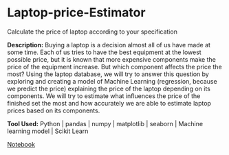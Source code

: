 # Laptop-price-Estimator
Calculate the price of laptop according to your specification

**Description:**
Buying a laptop is a decision almost all of us have made at some time. Each of us tries to have the best equipment at the lowest possible price, but it is known that more expensive components make the price of the equipment increase. But which component affects the price the most? Using the laptop database, we will try to answer this question by exploring and creating a model of Machine Learning (regression, because we predict the price) explaining the price of the laptop depending on its components. We will try to estimate what influences the price of the finished set the most and how accurately we are able to estimate laptop prices based on its components.

**Tool Used:** Python | pandas | numpy | matplotlib | seaborn | Machine learning model | Scikit Learn

[Notebook]()




